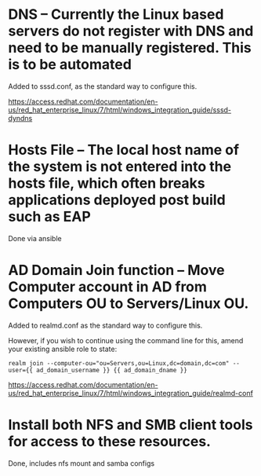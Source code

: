 # DNS – Currently the Linux based servers do not register with DNS and need to be manually registered. This is to be automated

Added to sssd.conf, as the standard way to configure this.

https://access.redhat.com/documentation/en-us/red_hat_enterprise_linux/7/html/windows_integration_guide/sssd-dyndns

# Hosts File – The local host name of the system is not entered into the hosts file, which often breaks applications deployed post build such as EAP

Done via ansible

# AD Domain Join function – Move Computer account in AD from Computers OU to Servers/Linux OU.

Added to realmd.conf as the standard way to configure this.

However, if you wish to continue using the command line for this, amend your existing ansible role to state:

```
realm join --computer-ou="ou=Servers,ou=Linux,dc=domain,dc=com" --user={{ ad_domain_username }} {{ ad_domain_dname }}
```

https://access.redhat.com/documentation/en-us/red_hat_enterprise_linux/7/html/windows_integration_guide/realmd-conf

# Install both NFS and SMB client tools for access to these resources.

Done, includes nfs mount and samba configs
